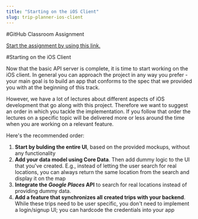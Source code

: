 ```yaml
---
title: "Starting on the iOS Client"
slug: trip-planner-ios-client
---
```


#GitHub Classroom Assignment

[Start the assignment by using this link.](https://classroom.github.com/assignment-invitations/2f5a4dabf8ab6ab4eba5469c5325ed8f)

#Starting on the iOS Client

Now that the basic API server is complete, it is time to start working on the iOS client. In general you can approach the project in any way you prefer - your main goal is to build an app that conforms to the spec that we provided you with at the beginning of this track.

However, we have a lot of lectures about different aspects of iOS development that go along with this project. Therefore we want to suggest an order in which you tackle the implementation. If you follow that order the lectures on a specific topic will be delivered more or less around the time when you are working on a relevant feature.

Here's the recommended order:

1. **Start by bulding the entire UI**, based on the provided mockups, without any functionality
2. **Add your data model using Core Data**. Then add dummy logic to the UI that you've created. E.g., instead of letting the user search for real locations, you can always return the same location from the search and display it on the map
3. **Integrate the *Google Places* API** to search for real locations instead of providing dummy data.
4. **Add a feature that synchronizes all created trips with your backend**. While these trips need to be user specific, you don't need to implement a login/signup UI; you can hardcode the credentials into your app

